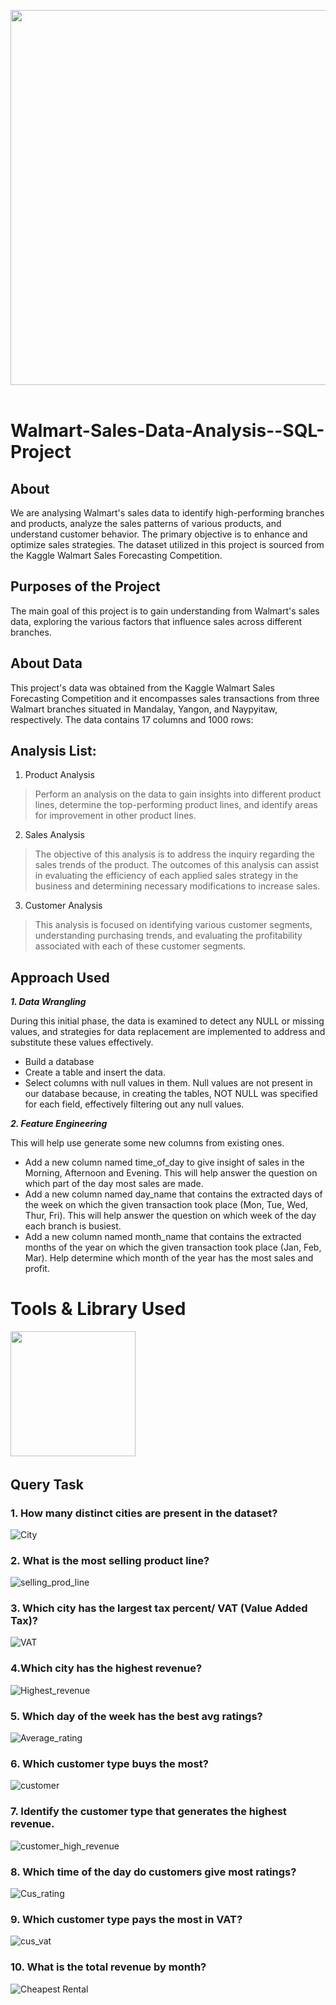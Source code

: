 <img src="./Walmart img.jpg" width="3000" height="600"/>&nbsp;

# Walmart-Sales-Data-Analysis--SQL-Project
## About
We are analysing Walmart's sales data to identify high-performing branches and products, analyze the sales patterns of various products, and understand customer behavior. The primary objective is to enhance and optimize sales strategies. The dataset utilized in this project is sourced from the Kaggle Walmart Sales Forecasting Competition.

## Purposes of the Project
The main goal of this project is to gain understanding from Walmart's sales data, exploring the various factors that influence sales across different branches.

## About Data
This project's data was obtained from the Kaggle Walmart Sales Forecasting Competition and it encompasses sales transactions from three Walmart branches situated in Mandalay, Yangon, and Naypyitaw, respectively.
The data contains 17 columns and 1000 rows:


## Analysis List:

1.	Product Analysis

> Perform an analysis on the data to gain insights into different product lines, determine the top-performing product lines, and identify areas for improvement in other product lines.

2.	Sales Analysis
   
> The objective of this analysis is to address the inquiry regarding the sales trends of the product. The outcomes of this analysis can assist in evaluating the efficiency of each applied sales strategy in the business and determining necessary modifications to increase sales.

3.	Customer Analysis

> This analysis is focused on identifying various customer segments, understanding purchasing trends, and evaluating the profitability associated with each of these customer segments.

## Approach Used
***1.	Data Wrangling***

During this initial phase, the data is examined to detect any NULL or missing values, and strategies for data replacement are implemented to address and substitute these values effectively.
- Build a database
- Create a table and insert the data.
- Select columns with null values in them. Null values are not present in our database because, in creating the tables, NOT NULL was specified for each field, effectively filtering out any null values.

***2.	Feature Engineering***

This will help use generate some new columns from existing ones.
- Add a new column named time_of_day to give insight of sales in the Morning, Afternoon and Evening. This will help answer the question on which part of the day most sales are made.
- Add a new column named day_name that contains the extracted days of the week on which the given transaction took place (Mon, Tue, Wed, Thur, Fri). This will help answer the question on which week of the day each branch is busiest.
- Add a new column named month_name that contains the extracted months of the year on which the given transaction took place (Jan, Feb, Mar). Help determine which month of the year has the most sales and profit.

# Tools & Library Used
<img src="https://github.com/Reshmanalawade/Walmart-Data-Analysis/blob/main/mysql_img.png" width="200" height="200"/>&nbsp;

## Query Task

### 1. How many distinct cities are present in the dataset?

![City](https://github.com/Reshmanalawade/Walmart-Data-Analysis/blob/main/Output/city%20img%201.png) 

### 2. What is the most selling product line?
![selling_prod_line](https://github.com/Reshmanalawade/Walmart-Data-Analysis/blob/main/Output/selling%20product%202.png)

### 3. Which city has the largest tax percent/ VAT (Value Added Tax)?
![VAT](https://github.com/Reshmanalawade/Walmart-Data-Analysis/blob/main/Output/VAT%20%203.png)

### 4.Which city has the highest revenue?
![Highest_revenue](https://github.com/Reshmanalawade/Walmart-Data-Analysis/blob/main/Output/highest%20revenue%204.png) 

### 5. Which day of the week has the best avg ratings?
![Average_rating](https://github.com/Reshmanalawade/Walmart-Data-Analysis/blob/main/Output/Average%20rating%205.png)

### 6. Which customer type buys the most?
![customer](https://github.com/Reshmanalawade/Walmart-Data-Analysis/blob/main/Output/Customer%206.png)

### 7. Identify the customer type that generates the highest revenue.
![customer_high_revenue](https://github.com/Reshmanalawade/Walmart-Data-Analysis/blob/main/Output/highest%20revenue.png)

### 8. Which time of the day do customers give most ratings?
![Cus_rating](https://github.com/Reshmanalawade/Walmart-Data-Analysis/blob/main/Output/Cus_Rating.png) 

### 9. Which customer type pays the most in VAT?
![cus_vat](https://github.com/Reshmanalawade/Walmart-Data-Analysis/blob/main/Output/Customer%20high%20revenue.png)

### 10. What is the total revenue by month?
![Cheapest Rental](https://github.com/Reshmanalawade/Walmart-Data-Analysis/blob/main/Output/Revenue%20by%20month.png)
